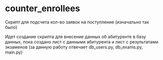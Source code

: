 # counter_enrollees
Скрипт для подсчета кол-во заявок на поступление (изначально так было)

Идет создание скрипта для внесение данных об абитуренте в базу данных, пока создано лист с данными абитурента и лист с результатами экзаменов (за данную работу отвечает db_users.py, db_exams.py, main.py)
